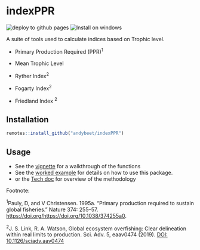 # indexPPR

![deploy to github pages](https://github.com/andybeet/indexPPR/workflows/deploy%20to%20github%20pages/badge.svg)
![Install on windows](https://github.com/andybeet/indexPPR/workflows/Install%20on%20windows/badge.svg)

A suite of tools used to calculate indices based on Trophic level.

* Primary Production Required (PPR)<sup>1</sup>

* Mean Trophic Level 

* Ryther Index<sup>2</sup>

* Fogarty Index<sup>2</sup>

* Friedland Index <sup>2</sup>

## Installation

``` r
remotes::install_github("andybeet/indexPPR")
```

## Usage

* See the [vignette](https://andybeet.github.io/indexPPR/articles/indexPPR.html) for a walkthrough of the functions
* See the [worked example](https://andybeet.github.io/indexPPR/articles/workedExample.html) for details on how to use this package.
* or the [Tech doc](https://noaa-edab.github.io/tech-doc/primary-production-required.html) for overview of the methodology


Footnote:

<sup>1</sup>Pauly, D, and V Christensen. 1995a. “Primary production required to sustain global fisheries.” Nature 374: 255–57. https://doi.org/https://doi.org/10.1038/374255a0.


<sup>2</sup>J. S. Link, R. A. Watson, Global ecosystem overfishing: Clear delineation within real limits to production. Sci. Adv. 5, eaav0474 (2019). [DOI: 10.1126/sciadv.aav0474](https://advances.sciencemag.org/content/5/6/eaav0474)
